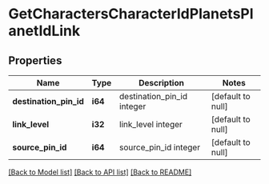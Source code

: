 # GetCharactersCharacterIdPlanetsPlanetIdLink

## Properties
Name | Type | Description | Notes
------------ | ------------- | ------------- | -------------
**destination_pin_id** | **i64** | destination_pin_id integer | [default to null]
**link_level** | **i32** | link_level integer | [default to null]
**source_pin_id** | **i64** | source_pin_id integer | [default to null]

[[Back to Model list]](../README.md#documentation-for-models) [[Back to API list]](../README.md#documentation-for-api-endpoints) [[Back to README]](../README.md)


